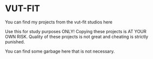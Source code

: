 # VUT-FIT
You can find my projects from the vut-fit studios here

Use this for study purposes ONLY! Copying these projects is AT YOUR OWN RISK. Quality of these projects is not great and cheating is strictly punished.

You can find some garbage here that is not necessary.

